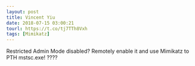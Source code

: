 ```yaml
---
layout: post
title: Vincent Yiu
date: 2018-07-15 03:00:21
tourl: https://t.co/tj7TTh8Vxh
tags: [Mimikatz]
---
```

Restricted Admin Mode disabled? Remotely enable it and use Mimikatz to PTH mstsc.exe! ????